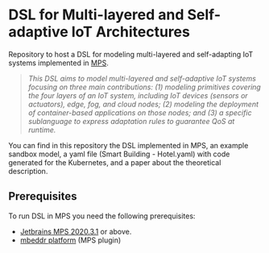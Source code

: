 # DSL for Multi-layered and Self-adaptive IoT Architectures
Repository to host a DSL for modeling multi-layered and self-adapting IoT systems implemented in [MPS](https://www.jetbrains.com/es-es/mps/).

> _This DSL aims to model multi-layered and self-adaptive IoT systems focusing on three main contributions: (1) modeling primitives covering the four layers of an IoT system, including IoT devices (sensors or actuators), edge, fog, and cloud nodes; (2) modeling the deployment of container-based applications on those nodes; and (3) a specific sublanguage to express adaptation rules to guarantee QoS at runtime._

You can find in this repository the DSL implemented in MPS, an example sandbox model, a yaml file (Smart Building - Hotel.yaml) with code generated for the Kubernetes, and a paper about the theoretical description.

## Prerequisites

To run DSL in MPS you need the following prerequisites:

* [Jetbrains MPS 2020.3.1](https://www.jetbrains.com/es-es/mps/) or above.
* [mbeddr platform](http://mbeddr.com/) (MPS plugin)
